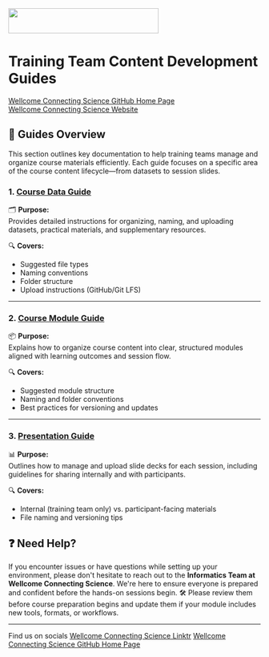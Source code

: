 <img src="https://coursesandconferences.wellcomeconnectingscience.org/wp-content/themes/wcc_courses_and_conferences/dist/assets/svg/logo.svg" width="300" height="50"> 

# Training Team Content Development Guides

[Wellcome Connecting Science GitHub Home Page](https://github.com/WCSCourses) <br /> 
[Wellcome Connecting Science Website](https://coursesandconferences.wellcomeconnectingscience.org/)

## 📘 Guides Overview

This section outlines key documentation to help training teams manage and organize course materials efficiently. Each guide focuses on a specific area of the course content lifecycle—from datasets to session slides.

### 1. [Course Data Guide](https://github.com/WCSCourses/WCS_Informatics_Guides/blob/main/TrainingTeam_Guides/Course_data_guide.md)
🗂️ **Purpose:**  
Provides detailed instructions for organizing, naming, and uploading datasets, practical materials, and supplementary resources.

🔍 **Covers:**
- Suggested file types
- Naming conventions
- Folder structure
- Upload instructions (GitHub/Git LFS)

---

### 2. [Course Module Guide](https://github.com/WCSCourses/WCS_Informatics_Guides/blob/main/TrainingTeam_Guides/Course_modules_guide.md)
📦 **Purpose:**  
Explains how to organize course content into clear, structured modules aligned with learning outcomes and session flow.

🔍 **Covers:**
- Suggested module structure
- Naming and folder conventions
- Best practices for versioning and updates

---

### 3. [Presentation Guide](https://github.com/WCSCourses/WCS_Informatics_Guides/blob/main/TrainingTeam_Guides/Slides_guide.md)
📊 **Purpose:**  
Outlines how to manage and upload slide decks for each session, including guidelines for sharing internally and with participants.

🔍 **Covers:**
- Internal (training team only) vs. participant-facing materials
- File naming and versioning tips

## ❓ Need Help?

If you encounter issues or have questions while setting up your environment, please don't hesitate to reach out to the **Informatics Team at Wellcome Connecting Science**. We're here to ensure everyone is prepared and confident before the hands-on sessions begin.
🛠️ Please review them before course preparation begins and update them if your module includes new tools, formats, or workflows.

---

Find us on socials [Wellcome Connecting Science Linktr](https://linktr.ee/eventswcs)
[Wellcome Connecting Science GitHub Home Page](https://github.com/WCSCourses) 
